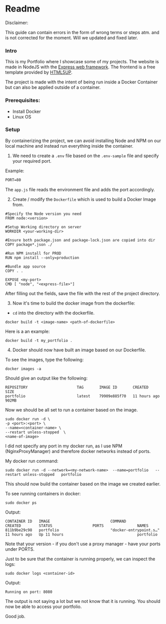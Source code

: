 # Readme

Disclaimer: 

This guide can contain errors in the form of wrong terms or steps atm. and is not corrected for the moment. Will we updated and fixed later.

### Intro

This is my Portfolio where I showcase some of my projects. The website is made in NodeJS with the [Express web framework](https://www.npmjs.com/package/express). The frontend is a free template provided by [HTML5UP](https://html5up.net). 

The project is made with the intent of being run inside a Docker Container but can also be applied outside of a container.

### Prerequisites:

- Install Docker
- Linux OS

### Setup

By containerizing the project, we can avoid installing Node and NPM on our local machine and instead run everything inside the container. 

1. We need to create a `.env` file based on the `.env-sample` file and specify your required port.

Example: 

```markdown
PORT=80
```

The `app.js` file reads the environment file and adds the port accordingly.

2.  Create / modify the `Dockerfile` which is used to build a Docker Image from.

```docker
#Specify the Node version you need
FROM node:<version>

#Setup Working directory on server
WORKDIR <your-working-dir>

#Ensure both package.json and package-lock.json are copied into dir
COPY package*.json ./

#Run NPM install for PROD
RUN npm install --only=production

#Bundle app source
COPY . .

EXPOSE <my-port>
CMD [ "node", "<express-file>"]
```

After filling out the fields, save the file with the rest of the project directory. 

3. Now it's time to build the docker image from the dockerfile:

- `cd` into the directory with the dockerfile.

```docker
docker build -t <image-name> <path-of-dockerfile>
```

Here is a an example: 

```docker
docker build -t my_portfolio .
```

4. Docker should now have built an image based on our Dockerfile.

To see the images, type the following:

```docker
docker images -a
```

Should give an output like the following: 

```docker
REPOSITORY                      TAG       IMAGE ID       CREATED        SIZE
portfolio                       latest    79909e885f70   11 hours ago   902MB
```

Now we should be all set to run a container based on the image.

```docker
sudo docker run -d \
-p <port>:<port> \
--name=<container-name> \
--restart unless-stopped  \
<name-of-image>
```

I did not specify any port in my docker run, as I use NPM (NginxProxyManager) and therefore docker networks instead of ports.

My docker run command: 

```docker
sudo docker run -d --network=<my-network-name>  --name=portfolio   --restart unless-stopped   portfolio
```

This should now build the container based on the image we created earlier. 

To see running containers in docker: 

```docker
sudo docker ps
```

Output: 

```docker
CONTAINER ID   IMAGE                           COMMAND                  CREATED        STATUS                  PORTS               NAMES
811b9be29c98   portfolio                       "docker-entrypoint.s…"   11 hours ago   Up 11 hours                                 portfolio
```

Note that your version - if you don't use a proxy manager - have your ports under PORTS. 

Just to be sure that the container is running properly, we can inspect the logs:

```docker
sudo docker logs <container-id>
```

Output: 

```docker
Running on port: 8080
```

The output is not saying a lot but we not know that it is running. You should now be able to access your portfolio.

Good job.
